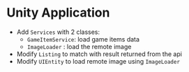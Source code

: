# Unity Application

- Add `Services` with 2 classes:
  - `GameItemService`: load game items data
  - `ImageLoader` : load the remote image
- Modify `Listing` to match with result returned from the api
- Modify `UIEntity` to load remote image using `ImageLoader`
